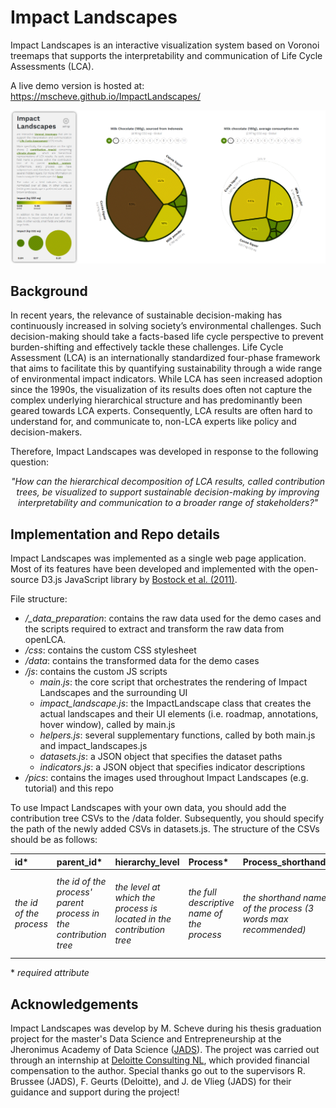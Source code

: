 # Impact Landscapes
Impact Landscapes is an interactive visualization system based on Voronoi treemaps that supports the interpretability and communication of Life Cycle Assessments (LCA).

A live demo version is hosted at: https://mscheve.github.io/ImpactLandscapes/

![](/pics/ImpactLandscapes_ReadMe_Demo.png)

## Background
In recent years, the relevance of sustainable decision-making has continuously increased in solving society’s environmental challenges. Such decision-making should take a facts-based life cycle perspective to prevent burden-shifting and effectively tackle these challenges. Life Cycle Assessment (LCA) is an internationally standardized four-phase framework that aims to facilitate this by quantifying sustainability through a wide range of environmental impact indicators. While LCA has seen increased adoption since the 1990s, the visualization of its results does often not capture the complex underlying hierarchical structure and has predominantly been geared towards LCA experts. Consequently, LCA results are often hard to understand for, and communicate to, non-LCA experts like policy and decision-makers. 

Therefore, Impact Landscapes was developed in response to the following question:
<p align="center">
  <em>"How can the hierarchical decomposition of LCA results, called contribution trees, be visualized to support sustainable decision-making by improving interpretability and communication to a broader range of stakeholders?"</em> 
</p>


## Implementation and Repo details
Impact Landscapes was implemented as a single web page application. Most of its features have been developed and implemented with the open-source D3.js JavaScript library by [Bostock et al. (2011)](http://dx.doi.org/10.1109/TVCG.2011.185). 

File structure:
- _/\_data_preparation_: contains the raw data used for the demo cases and the scripts required to extract and transform the raw data from openLCA.
- _/css_: contains the custom CSS stylesheet
- _/data_: contains the transformed data for the demo cases
- _/js_: contains the custom JS scripts
  - _main.js_: the core script that orchestrates the rendering of Impact Landscapes and the surrounding UI
  - _impact_landscape.js_: the ImpactLandscape class that creates the actual landscapes and their UI elements (i.e. roadmap, annotations, hover window), called by main.js
  - _helpers.js_: several supplementary functions, called by both main.js and impact_landscapes.js
  - _datasets.js_: a JSON object that specifies the dataset paths
  - _indicators.js_: a JSON object that specifies indicator descriptions
 - _/pics_: contains the images used throughout Impact Landscapes (e.g. tutorial) and this repo

To use Impact Landscapes with your own data, you should add the contribution tree CSVs to the /data folder. Subsequently, you should specify the path of the newly added CSVs in datasets.js. The structure of the CSVs should be as follows:

| **id\*** | **parent_id\*** | **hierarchy_level** | **Process\*** | **Process_shorthand\*** | **Amount\*** | **Unit\*** | **Phase\*** | **Location\*** |
|:--|:--|:--|:--|:--|:--|:--|:--|:--|
| _the id of the process_ | _the id of the process' parent process in the contribution tree_ | _the level at which the process is located in the contribution tree_ | _the full descriptive name of the process_ | _the shorthand name of the process (3 words max recommended)_ | _the environmental impact amount_ | _the unit of the environmental impact_ | _the life cycle phase in which the process occurs_ | _the reference location of the process_ | 

\* _required attribute_

## Acknowledgements
Impact Landscapes was develop by M. Scheve during his thesis graduation project for the master's Data Science and Entrepreneurship at the Jheronimus Academy of Data Science ([JADS](https://www.jads.nl/?gclid=CjwKCAjws8yUBhA1EiwAi_tpEe67t-rCGWOklGZmwLknaH3mbQDmufj1ChbiHjh_J_vUnxLhs7OmJRoCni4QAvD_BwE)). The project was carried out through an internship at [Deloitte Consulting NL](https://www2.deloitte.com/nl/nl/services/consulting-deloitte.html), which provided financial compensation to the author. Special thanks go out to the supervisors R. Brussee (JADS), F. Geurts (Deloitte), and J. de Vlieg (JADS) for their guidance and support during the project!
